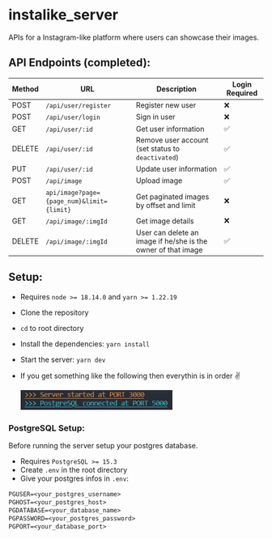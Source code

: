 # instalike_server

APIs for a Instagram-like platform where users can showcase their images.

## API Endpoints (completed):

| Method | URL                                       | Description                                                   | Login Required |
| ------ | ----------------------------------------- | ------------------------------------------------------------- | -------------- |
| POST   | `/api/user/register`                      | Register new user                                             | ❌             |
| POST   | `/api/user/login`                         | Sign in user                                                  | ❌             |
| GET    | `/api/user/:id`                           | Get user information                                          | ✅             |
| DELETE | `/api/user/:id`                           | Remove user account (set status to `deactivated`)             | ✅             |
| PUT    | `/api/user/:id`                           | Update user information                                       | ✅             |
| POST   | `/api/image`                              | Upload image                                                  | ✅             |
| GET    | `api/image?page={page_num}&limit={limit}` | Get paginated images by offset and limit                      | ❌             |
| GET    | `/api/image/:imgId`                       | Get image details                                             | ❌             |
| DELETE | `/api/image/:imgId`                       | User can delete an image if he/she is the owner of that image | ✅             |

## Setup:

- Requires `node >= 18.14.0` and `yarn >= 1.22.19`
- Clone the repository
- `cd` to root directory
- Install the dependencies: `yarn install`
- Start the server: `yarn dev`
- If you get something like the following then everythin is in order ✌️

  <img alt="output" src="./extras/Screenshot%202023-06-28%20013927.png" width="300">

### PostgreSQL Setup:

Before running the server setup your postgres database.

- Requires `PostgreSQL >= 15.3`
- Create `.env` in the root directory
- Give your postgres infos in `.env`:

```
PGUSER=<your_postgres_username>
PGHOST=<your_postgres_host>
PGDATABASE=<your_database_name>
PGPASSWORD=<your_postgres_password>
PGPORT=<your_database_port>
```
